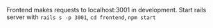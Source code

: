 Frontend makes requests to localhost:3001 in development. Start rails server with ```rails s -p 3001```, ```cd frontend```, ```npm start```
